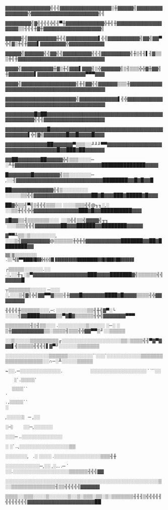 ▓▓▓▓▓▓▓▓▓▓▓▓▓▓╣╣╣▓▓▓▓▓▓▓▓▓▓▓▓▓▓▓▓▒╫▓▓▓▓▓╣▓▓▓▓▓▓▓▓▓▓▓▓▓▓▓╬▓▓▓▓▓▓▓▓▓▓▓▓▓▓▓▓▓▓▓▓▓╣╣

▓▓▓▓▓▓▓▓╣▓╣╣╣╣╬╣╢▀╫▓▓▓▓▓▓▓▓▓▓▓▓╬╫╣╫▓▓▓▓▓▓▓▓▓▓▓▓▓▓▓▓▓▓▒▒╢╣╣╫▓╫▓▓▓▓▓▓▓▓▓▓▓▓▓▓▓▓▓▓╣

▓▓▓▓▓╢╣▓▓▓▓▓▓▓▓▓╫╣╣▓▓▓▓▓▓▓▓▓▓▌╣╣▓▓▓▓▓▓▓▓▓▓╣▓▓╣▓▓▀╬╣▓▒╫╣╫▓▓▓▌▓▓▓▓▓▓▓▓╬▓▓▓▓▓▓▓▓▓▓▓

▓▓▓▓▓╣▓▓▓▓▓▓╣╣▓▓╣╣▓▓▓▓▓▓▓▓▓╣╣╢▓▓▓▓▓▓▓▓▓╣╫▒╢╢▌╢▓▒▒▒╫╣╫▓▓▓▓▓▓▓▓▓▓▓▓▓▓▓▓▓▓▓▓▓▓▓▓▓▓▓

▓▓▓▓╣▓▓▓▓▓▓▓▓▓▓╫▓▒╫╣▓▓▓▌▓▓▓╣▒╬▓▓▓▓▓▓╣▒╢▒▒▒╬╬▓╫▓▓╣╫▓▓▓▓▓▓▓▓▌▓▓▓▓▓▓▓▓▓▓▓▓▓▓▓▀▀▀▓▓▓

▓▓▓▓╣▓▓▓▓▓▓▓▓▓▓▓▓▓▓▓▓▓╢╫╢▓▓╣╣▓▓▓▓▓▓▒▒▒╫▓▓▓▓▓▓▓▓▓▓▓▓▓▓▓▓▓▓▓▓▓▓▓▓▓▓▓▓▓▓▓▓▓▓▓▓▓▓▓▓▓

▓▓▓▓▓▓▓▓▓▓▓▓▓▓▓▓▓▓▓▓▓▓╣▓▓▓▓▓▓▓▓▓▓▓▓▌╣╬▓▓▓▓▓▓▓▓▓▓▓▓▓▓▓▓▓▓▓▓▓▓▓▓▓▓▓▓▓▓▓▓▓▓▓▓▓▓▓▓▓▓

▓▓▓▓▓▓▓▓▓█▓██▓▓▓▓▓▓▓▓▓▓▓▓▓▓▓▓▓▓▓▓▓▓▓▓▓▓▓▓▓▓▓▓▓▓▓▓▓▓▓▓▓▓▓▓▓╣╣╣▓▓▓▓▓▓▓▓▓▓▓▓▓▓▓▓▓▓▓

▓▓▓▓▓▓▓▓▓▓▓▓▓█▓▓▓▓▓▓▓▓▓▓▓▓▓▓▓▓▓▓▓▓▓▓▓▓▓▓▓▓▓▓▓▓▓▓▓▓▓▓▓▓▓▓▌╬╢▓╣▓▓▓▓▓▓▓█▓▓█▓▓▓▓█▓▓▓

▓▓▓▓▓▓▓▓▓▓▓▓▓██▓▓▓▓▓▓▀▒▒▒░░╜╜╜▀▀▓▓▓▓▓▓▓▓▓▓▓▓▓▓▓▓▓▓▓▓▓▓▓▓▓▓▓▓▓▓▓▓▓█▓▓███▓██▓▓▓▓▓▓

▓▓██▓▓▓▓▓▓▓██▓▓▓▓▓╬╣▒▒▒░░░░─    ░╨╫▓▓▓▓▓▓▓▓▓▓▓▓▓▓▓▓▓▓▓▓▓▓▓▓▓▓▓██████████████▓▓▓▓

█▓▓▓▓▓▓▓█▓▓▓▓▓▓▓▓╣▒▒░░░░░░░─     ,░░╢▓▓▓▓▓▓▓▓▓▓▓▓▓▓▓▓▓▓▓▓▓▓▓▓▓▓▓████████▓▓█▓█▓▓█

██▓▓▓▓▓▓▓▓▓▓▓▓▓╣╣▒░░░░░░░░      ░░░░░▒▒╣╣▓▓▓▓▓▓▓▓▓▓▓▓▓▓▓▓▓▓██▓█▓▓▓███▓█████▓█▓▓▓

██▓╬▒▒╢▀╣▒╢╣╣▒▒▒░░ ░░░░▒▒▒╣╣@╖╖░,░   ░░▒▒╫╣╣╬╬▓▓▓▓▓▓▓▓▓▓▓▓▓▓███▓█▓▓██████████▓▓▓

▓█▓▓▒▒╢▒▒▒▒▒▒▒░░░` `░░▒╣╣▒▒╣▓▓▓▓╣╥╖ `░░░▒▒▒╣╣╣▓▓▓▓▓▓▓▓██▓▓▓██████▓▓████████▓▓▓▓▓

▓▀▀╨▒▒░▒░░░░░░░░,`   `░░░▒╢▓▓▓▓▓▓▓▓▓@▒▒▒▒▒▒╫╬╫╬▓▓▓▓▓▓▓▓▓▓▓███████▓▓██▓████████▓▓

    ▒▒░▒░░░░░░░░░░     .░░╚╣▒▀▀████▓█▓▓╬╣╣╣▓▌▓▓▓▓▓▓▓▓▓▓█████████▓▓█▓███▓██▓▓▓▓▓▓

   ┌▒▒▒▒▒░░░░░░.░░     .░,░░╫╖░▒▀▓▓▓▓▓▓▓▓▓▓▓▓▓▓▓▓▓███▓▓▓▓███████▓╣▒▒▒▒▒▒╣╣▓▓▓▓▓█

  ┬▒▒▒▒▒▒▒░░░░░ ─░░░    ░,░░░▒╢▓╣╬╢▓▓▀▀▓▒▒▒╢╫▓▓▓█▓▓▓▓▓▓▓████▓█▓▓▓▓▒▒▒▒╢╬▓▓▓▓▓▓▓▓

╢╣╣╣╫▒▒▒▒▒▒░░░,─:  ░░░░░░░░░░▒▒╢╫╣▓▀░└ ░░░░╢▓▓████▓▓▓▓▓▒▒▀▓█▓▒▒▒▒▒▒╢╬╣▓▓▓▓▓▓▓▀▀▀

▒▒▒▒▒▒▒▒╢▒╢▒▒░░░   .░░░░░░░░░▒░░░░░ ░─░ ░ ▒╫▓▓▓▓▓▓▓▓▓▓▒▒░▒▒▒▒╢▒▒▒╢╬▓▓▀▀▒╜░░▒▒▒▒▒

░░▒░░░░░▒▒▒▒▒▒▒▒▒╓░░░░░░░░░░░░░░░░░░░▒▒░▒▒▒▒╣╢▀▓▀▓▓▓▌╣▒▒▒▒▒╣╣╣╢▌▓▀╜░░░░░░▒▒▒▒▒▒▒

░░░░░░░░░░░░░░▒▒▒▒▒▒░░░░░░░░``░░░`░░░░░░░░░░░▒▒▒▒▒▒▒▒▒▒▒▒▒▒▒▒▒▒▒░░∩─░╨░░░░░▒▒▒▒▒

~░░` . `─░░░░░░░░░░░░░`.          `     ` ` ░░░░░░░░░░░░░░░░░░ `           ```░░

        ░`.░░░░░░`                                                              

       ░░░░░``                                                                . 

` .,░░░░░░``                                                                  `░

,░░░░░`░ `                                                                 ─ ,░░

░`─░    `                                                             ░░─,░░░░░░

░░░─                                                             ..░░░░░░░░░░░░░

░ ░`                                                       ..,░░░░░░░░░░░░░░░░▒▒

░░░░░░░, ` `                                     .░   ░░░░ .░░░░░░░░░░░░░░░▒▒▒╢╫

░░░░░░░░░░░─,░░ ,░...                    .─  `  ░░.░░░░░░░░░░░░░░░░░░▒▒▒▒▒▒╢╣╣▓▓

░░░░░░░░░░░░░░░░░░░░░░░░░░░░░░░░░░░░░░░░░░░░░░░░░▒░░▒▒▒▒▒▒▒▒▒▒▒▒▒▒╢▒▒╣╣╣╣╣▓▓▓▓▓▓

▒▒▒▒░░▒▒▒░░░░▒░░░░░░▒░░▒░▒▒▒░▒▒░▒░▒▒▒▒▒▒▒╢╢╢▒╣╣╣╣╢╣╣╣╣╣╣╣▓▓▓▓▓▓▓▓▓▓▓▓▓▓▓▓▓▓▓▓▓██
